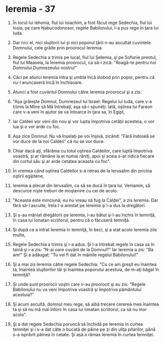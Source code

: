 # Ieremia - 37

1. În locul lui Iehonia, fiul lui Ioiachim, a fost făcut rege Sedechia, fiul lui Iosia, pe care  Nabucodonosor, regele Babilonului, l-a pus rege în ţara lui Iuda. 

2. Dar nici el, nici slujitorii lui şi nici poporul ţării n-au ascultat cuvintele Domnului, cele grăite prin proorocul Ieremia. 

3. Regele Sedechia a trimis pe Iucal, fiul lui Şelemia, şi pe Sofonie preotul, fiul lui Maaseia, la Ieremia proorocul, ca să-i zică: "Roagă-te pentru noi Domnului Dumnezeului nostru!" 

4. Căci pe atunci Ieremia intra şi umbla încă slobod prin popor, pentru că nu-l aruncaseră încă în închisoare. 

6. Atunci a fost cuvântul Domnului către Ieremia proorocul şi a zis: 

7. "Aşa grăieşte Domnul, Dumnezeul lui Israel: Regelui lui Iuda, care v-a trimis la Mine să Mă întrebaţi, aşa să-i spuneţi: Iată, oştirea lui Faraon care v-a veni în ajutor se va întoarce în ţara sa, în Egipt, 

8. Iar Caldeii vor veni din nou şi vor lupta împotriva cetăţii acesteia, o vor lua şi o vor arde cu foc. 

9. Aşa zice Domnul: Nu vă înşelaţi pe voi înşivă, zicând: "Fără îndoială se vor duce de la noi Caldeii" că nu se vor duce. 

10. Chiar dacă aţi, sfărâma cu totul oştirea Caldeilor, care luptă împotriva voastră, şi ar rămâne la ei numai răniţi, apoi şi aceia s-ar ridica fiecare din cortul său şi ar arde cetatea aceasta cu foc". 

11. În vremea când oştirea Caldeilor s-a retras de la Ierusalim din pricina oştirii egiptene, 

12. Ieremia a plecat din Ierusalim, ca să se ducă în ţara lui. Veniamin, să descurce nişte treburi de moştenire cu cei de acolo. 

14. "Aceasta este minciună; eu nu vreau să fug la Caldei", a zis Ieremia. Dar fără să-l asculte, Ireia l-a arestat pe Ieremia şi l-a dus la dregători. 

15. Şi s-au mâniat dregătorii pe Ieremia, l-au bătut şi l-au închis în temniţă, în casa lui Ionatan scriitorul, pentru că o făcuseră temniţă. 

16. Şi după ce a intrat Ieremia în temniţă, în beci, şi a stat acolo Ieremia zile multe, 

17. Regele Sedechia a trimis şi i-a adus. Şi l-a întrebat regele în casa sa în taină şi i-a zis: "N-ai oare cuvânt de la Domnul?" Iar Ieremia a zis: "Ba am!" Şi a adăugat: "Tu vei fi dat în mâinile regelui Babilonului!" 

18. Şi a mai zis Ieremia către regele Sedechia: "Cu ce am greşit eu înaintea ta, înaintea slujitorilor tăi şi înaintea poporului acestuia, de m-aţi băgat în temniţă? 

19. Şi unde sunt proorocii voştri care v-au proorocit şi au zis: "Regele Babilonului nu va veni împotriva voastră şi împotriva pământului acestuia?" 

20. Şi acum ascultă, domnul meu rege, să aibă trecere cererea mea înaintea ta şi să nu mă mai întorc în casa lui Ionatan scriitorul, ca să nu mor acolo". 

21. Şi a dat regele Sedechia poruncă să închidă pe Ieremia în curtea temniţei şi i s-a dat câte o bucată de pâine pe zi din uliţa pitarilor, până s-a isprăvit pâinea în cetate. Şi aşa a rămas Ieremia în curtea temniţei. 

